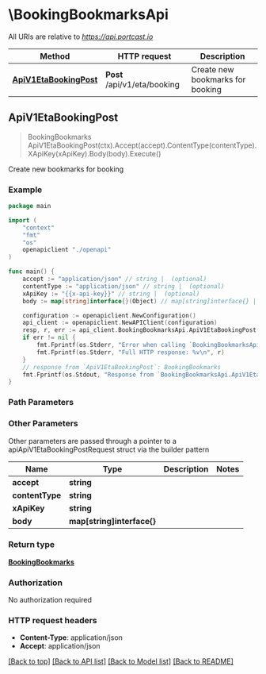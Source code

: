 # \BookingBookmarksApi

All URIs are relative to *https://api.portcast.io*

Method | HTTP request | Description
------------- | ------------- | -------------
[**ApiV1EtaBookingPost**](BookingBookmarksApi.md#ApiV1EtaBookingPost) | **Post** /api/v1/eta/booking | Create new bookmarks for booking



## ApiV1EtaBookingPost

> BookingBookmarks ApiV1EtaBookingPost(ctx).Accept(accept).ContentType(contentType).XApiKey(xApiKey).Body(body).Execute()

Create new bookmarks for booking



### Example

```go
package main

import (
    "context"
    "fmt"
    "os"
    openapiclient "./openapi"
)

func main() {
    accept := "application/json" // string |  (optional)
    contentType := "application/json" // string |  (optional)
    xApiKey := "{{x-api-key}}" // string |  (optional)
    body := map[string]interface{}(Object) // map[string]interface{} |  (optional)

    configuration := openapiclient.NewConfiguration()
    api_client := openapiclient.NewAPIClient(configuration)
    resp, r, err := api_client.BookingBookmarksApi.ApiV1EtaBookingPost(context.Background()).Accept(accept).ContentType(contentType).XApiKey(xApiKey).Body(body).Execute()
    if err != nil {
        fmt.Fprintf(os.Stderr, "Error when calling `BookingBookmarksApi.ApiV1EtaBookingPost``: %v\n", err)
        fmt.Fprintf(os.Stderr, "Full HTTP response: %v\n", r)
    }
    // response from `ApiV1EtaBookingPost`: BookingBookmarks
    fmt.Fprintf(os.Stdout, "Response from `BookingBookmarksApi.ApiV1EtaBookingPost`: %v\n", resp)
}
```

### Path Parameters



### Other Parameters

Other parameters are passed through a pointer to a apiApiV1EtaBookingPostRequest struct via the builder pattern


Name | Type | Description  | Notes
------------- | ------------- | ------------- | -------------
 **accept** | **string** |  | 
 **contentType** | **string** |  | 
 **xApiKey** | **string** |  | 
 **body** | **map[string]interface{}** |  | 

### Return type

[**BookingBookmarks**](BookingBookmarks.md)

### Authorization

No authorization required

### HTTP request headers

- **Content-Type**: application/json
- **Accept**: application/json

[[Back to top]](#) [[Back to API list]](../README.md#documentation-for-api-endpoints)
[[Back to Model list]](../README.md#documentation-for-models)
[[Back to README]](../README.md)

